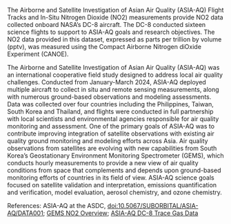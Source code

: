 The Airborne and Satellite Investigation of Asian Air Quality (ASIA-AQ) Flight Tracks and In-Situ Nitrogen Dioxide (NO2) measurements provide NO2 data collected onboard NASA’s DC-8 aircraft. The DC-8 conducted sixteen science flights to support to ASIA-AQ goals and research objectives. The NO2 data provided in this dataset, expressed as parts per trillion by volume (pptv), was measured using the Compact Airborne Nitrogen diOxide Experiment (CANOE).

The Airborne and Satellite Investigation of Asian Air Quality (ASIA-AQ) was an international cooperative field study designed to address local air quality challenges. Conducted from January-March 2024, ASIA-AQ deployed multiple aircraft to collect in situ and remote sensing measurements, along with numerous ground-based observations and modeling assessments. Data was collected over four countries including the Philippines, Taiwan, South Korea and Thailand, and flights were conducted in full partnership with local scientists and environmental agencies responsible for air quality monitoring and assessment. One of the primary goals of ASIA-AQ was to contribute improving integration of satellite observations with existing air quality ground monitoring and modeling efforts across Asia. Air quality observations from satellites are evolving with new capabilities from South Korea’s Geostationary Environment Monitoring Spectrometer (GEMS), which conducts hourly measurements to provide a new view of air quality conditions from space that complements and depends upon ground-based monitoring efforts of countries in its field of view. ASIA-AQ science goals focused on satellite validation and interpretation, emissions quantification and verification, model evaluation, aerosol chemistry, and ozone chemistry.

References: ASIA-AQ at the ASDC, [doi:10.5067/SUBORBITAL/ASIA-AQ/DATA001](https://asdc.larc.nasa.gov/project/ASIA-AQ); [GEMS NO2 Overview](https://acp.copernicus.org/articles/24/7027/2024/); [ASIA-AQ DC-8 Trace Gas Data](https://asdc.larc.nasa.gov/project/ASIA-AQ/ASIA-AQ_TraceGas_AircraftInSitu_DC8_Data_1)
